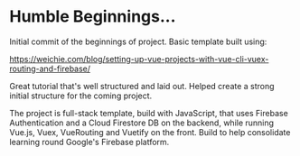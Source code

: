 # Humble Beginnings...

Initial commit of the beginnings of project.  Basic template built using:

https://weichie.com/blog/setting-up-vue-projects-with-vue-cli-vuex-routing-and-firebase/

Great tutorial that's well structured and laid out.  Helped create a strong initial structure for the coming project.

The project is full-stack template, build with JavaScript, that uses Firebase Authentication and a Cloud Firestore DB on the backend, while running Vue.js, Vuex, VueRouting and Vuetify on the front. Build to help consolidate learning round Google's Firebase platform.
